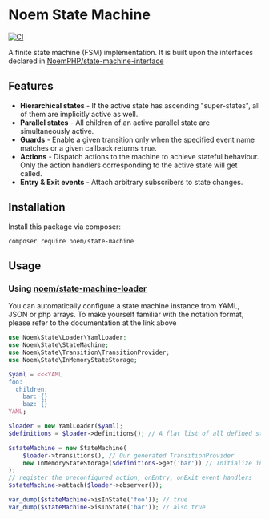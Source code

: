 # Noem State Machine

[![CI](https://github.com/NoemPHP/state-machine/actions/workflows/ci.yml/badge.svg)](https://github.com/NoemPHP/state-machine/actions/workflows/ci.yml)

A finite state machine (FSM) implementation. It is built upon the interfaces declared
in [NoemPHP/state-machine-interface](https://noemphp.github.io/state-machine-interface)

## Features

* **Hierarchical states** - If the active state has ascending "super-states", all of them are implicitly active as well.
* **Parallel states** - All children of an active parallel state are simultaneously active.
* **Guards** - Enable a given transition only when the specified event name matches or a given callback returns `true`.
* **Actions** - Dispatch actions to the machine to achieve stateful behaviour. Only the action handlers corresponding to
  the active state will get called.
* **Entry & Exit events** - Attach arbitrary subscribers to state changes.

## Installation

Install this package via composer:

`composer require noem/state-machine`

## Usage

### Using [noem/state-machine-loader](https://noemphp.github.io/state-machine-loader)

You can automatically configure a state machine instance from YAML, JSON or php arrays. To make yourself familiar with
the notation format, please refer to the documentation at the link above

```php
use Noem\State\Loader\YamlLoader;
use Noem\State\StateMachine;
use Noem\State\Transition\TransitionProvider;
use Noem\State\InMemoryStateStorage;

$yaml = <<<YAML
foo: 
  children:
    bar: {}
    baz: {}
YAML;

$loader = new YamlLoader($yaml);
$definitions = $loader->definitions(); // A flat list of all defined states

$stateMachine = new StateMachine(
    $loader->transitions(), // Our generated TransitionProvider
    new InMemoryStateStorage($definitions->get('bar')) // Initialize in the 'bar' state
);
// register the preconfigured action, onEntry, onExit event handlers
$stateMachine->attach($loader->observer());

var_dump($stateMachine->isInState('foo')); // true
var_dump($stateMachine->isInState('bar')); // also true
```
